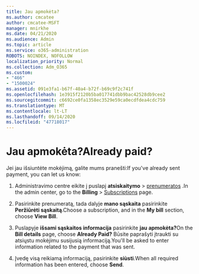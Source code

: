 ```yaml
---
title: Jau apmokėta?
ms.author: cmcatee
author: cmcatee-MSFT
manager: mnirkhe
ms.date: 04/21/2020
ms.audience: Admin
ms.topic: article
ms.service: o365-administration
ROBOTS: NOINDEX, NOFOLLOW
localization_priority: Normal
ms.collection: Adm_O365
ms.custom:
- "466"
- "1500024"
ms.assetid: 091e3fa1-b67f-40a4-b72f-b69c9f2c741f
ms.openlocfilehash: 1e3915f2120b5ba017741dbb9bac42528db9cee2
ms.sourcegitcommit: c6692ce0fa1358ec3529e59ca0ecdfdea4cdc759
ms.translationtype: MT
ms.contentlocale: lt-LT
ms.lasthandoff: 09/14/2020
ms.locfileid: "47718017"
---
```

# <a name="already-paid"></a><span data-ttu-id="68287-102">Jau apmokėta?</span><span class="sxs-lookup"><span data-stu-id="68287-102">Already paid?</span></span>

<span data-ttu-id="68287-103">Jei jau išsiuntėte mokėjimą, galite mums pranešti:</span><span class="sxs-lookup"><span data-stu-id="68287-103">If you've already sent payment, you can let us know:</span></span>
  
1. <span data-ttu-id="68287-104">Administravimo centre eikite į puslapį **atsiskaitymo** \> [prenumeratos](https://go.microsoft.com/fwlink/p/?linkid=842054) .</span><span class="sxs-lookup"><span data-stu-id="68287-104">In the admin center, go to the **Billing** \> [Subscriptions](https://go.microsoft.com/fwlink/p/?linkid=842054) page.</span></span>

2. <span data-ttu-id="68287-105">Pasirinkite prenumeratą, tada dalyje **mano sąskaita** pasirinkite **Peržiūrėti sąskaitą**.</span><span class="sxs-lookup"><span data-stu-id="68287-105">Choose a subscription, and in the **My bill** section, choose **View Bill**.</span></span>

3. <span data-ttu-id="68287-106">Puslapyje **išsami sąskaitos informacija** pasirinkite **jau apmokėta?**</span><span class="sxs-lookup"><span data-stu-id="68287-106">On the **Bill details** page, choose **Already Paid?**</span></span> <span data-ttu-id="68287-107">Būsite paprašyti įtraukti su atsiųstu mokėjimu susijusią informaciją.</span><span class="sxs-lookup"><span data-stu-id="68287-107">You'll be asked to enter information related to the payment that was sent.</span></span>

4. <span data-ttu-id="68287-108">Įvedę visą reikiamą informaciją, pasirinkite **siùsti**.</span><span class="sxs-lookup"><span data-stu-id="68287-108">When all required information has been entered, choose **Send**.</span></span>